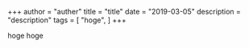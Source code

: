 +++
author = "auther"
title = "title"
date = "2019-03-05"
description = "description"
tags = [
    "hoge",
]
+++

hoge hoge